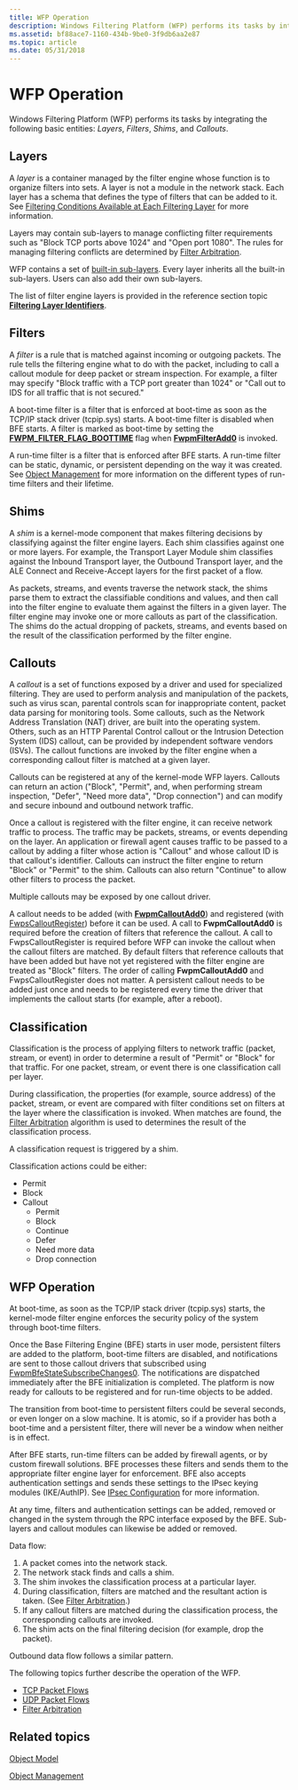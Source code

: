```yaml
---
title: WFP Operation
description: Windows Filtering Platform (WFP) performs its tasks by integrating the following basic entities Layers, Filters, Shims, and Callouts.
ms.assetid: bf88ace7-1160-434b-9be0-3f9db6aa2e87
ms.topic: article
ms.date: 05/31/2018
---
```


# WFP Operation

Windows Filtering Platform (WFP) performs its tasks by integrating the following basic entities: *Layers*, *Filters*, *Shims*, and *Callouts*.

## Layers

A *layer* is a container managed by the filter engine whose function is to organize filters into sets. A layer is not a module in the network stack. Each layer has a schema that defines the type of filters that can be added to it. See [Filtering Conditions Available at Each Filtering Layer](filtering-conditions-available-at-each-filtering-layer.md) for more information.

Layers may contain sub-layers to manage conflicting filter requirements such as "Block TCP ports above 1024" and "Open port 1080". The rules for managing filtering conflicts are determined by [Filter Arbitration](filter-arbitration.md).

WFP contains a set of [built-in sub-layers](management-filtering-sublayer-identifiers.md). Every layer inherits all the built-in sub-layers. Users can also add their own sub-layers.

The list of filter engine layers is provided in the reference section topic [**Filtering Layer Identifiers**](management-filtering-layer-identifiers-.md).

## Filters

A *filter* is a rule that is matched against incoming or outgoing packets. The rule tells the filtering engine what to do with the packet, including to call a callout module for deep packet or stream inspection. For example, a filter may specify "Block traffic with a TCP port greater than 1024" or "Call out to IDS for all traffic that is not secured."

A boot-time filter is a filter that is enforced at boot-time as soon as the TCP/IP stack driver (tcpip.sys) starts. A boot-time filter is disabled when BFE starts. A filter is marked as boot-time by setting the [**FWPM\_FILTER\_FLAG\_BOOTTIME**](/windows/desktop/api/Fwpmtypes/ns-fwpmtypes-fwpm_filter0) flag when [**FwpmFilterAdd0**](/windows/desktop/api/Fwpmu/nf-fwpmu-fwpmfilteradd0) is invoked.

A run-time filter is a filter that is enforced after BFE starts. A run-time filter can be static, dynamic, or persistent depending on the way it was created. See [Object Management](object-management.md) for more information on the different types of run-time filters and their lifetime.

## Shims

A *shim* is a kernel-mode component that makes filtering decisions by classifying against the filter engine layers. Each shim classifies against one or more layers. For example, the Transport Layer Module shim classifies against the Inbound Transport layer, the Outbound Transport layer, and the ALE Connect and Receive-Accept layers for the first packet of a flow.

As packets, streams, and events traverse the network stack, the shims parse them to extract the classifiable conditions and values, and then call into the filter engine to evaluate them against the filters in a given layer. The filter engine may invoke one or more callouts as part of the classification. The shims do the actual dropping of packets, streams, and events based on the result of the classification performed by the filter engine.

## Callouts

A *callout* is a set of functions exposed by a driver and used for specialized filtering. They are used to perform analysis and manipulation of the packets, such as virus scan, parental controls scan for inappropriate content, packet data parsing for monitoring tools. Some callouts, such as the Network Address Translation (NAT) driver, are built into the operating system. Others, such as an HTTP Parental Control callout or the Intrusion Detection System (IDS) callout, can be provided by independent software vendors (ISVs). The callout functions are invoked by the filter engine when a corresponding callout filter is matched at a given layer.

Callouts can be registered at any of the kernel-mode WFP layers. Callouts can return an action ("Block", "Permit", and, when performing stream inspection, "Defer", "Need more data", "Drop connection") and can modify and secure inbound and outbound network traffic.

Once a callout is registered with the filter engine, it can receive network traffic to process. The traffic may be packets, streams, or events depending on the layer. An application or firewall agent causes traffic to be passed to a callout by adding a filter whose action is "Callout" and whose callout ID is that callout's identifier. Callouts can instruct the filter engine to return "Block" or "Permit" to the shim. Callouts can also return "Continue" to allow other filters to process the packet.

Multiple callouts may be exposed by one callout driver.

A callout needs to be added (with [**FwpmCalloutAdd0**](/windows/desktop/api/Fwpmu/nf-fwpmu-fwpmcalloutadd0)) and registered (with [FwpsCalloutRegister](https://go.microsoft.com/fwlink/p/?linkid=95959)) before it can be used. A call to **FwpmCalloutAdd0** is required before the creation of filters that reference the callout. A call to FwpsCalloutRegister is required before WFP can invoke the callout when the callout filters are matched. By default filters that reference callouts that have been added but have not yet registered with the filter engine are treated as "Block" filters. The order of calling **FwpmCalloutAdd0** and FwpsCalloutRegister does not matter. A persistent callout needs to be added just once and needs to be registered every time the driver that implements the callout starts (for example, after a reboot).

## Classification

Classification is the process of applying filters to network traffic (packet, stream, or event) in order to determine a result of "Permit" or "Block" for that traffic. For one packet, stream, or event there is one classification call per layer.

During classification, the properties (for example, source address) of the packet, stream, or event are compared with filter conditions set on filters at the layer where the classification is invoked. When matches are found, the [Filter Arbitration](filter-arbitration.md) algorithm is used to determines the result of the classification process.

A classification request is triggered by a shim.

Classification actions could be either:

-   Permit
-   Block
-   Callout
    -   Permit
    -   Block
    -   Continue
    -   Defer
    -   Need more data
    -   Drop connection

## WFP Operation

At boot-time, as soon as the TCP/IP stack driver (tcpip.sys) starts, the kernel-mode filter engine enforces the security policy of the system through boot-time filters.

Once the Base Filtering Engine (BFE) starts in user mode, persistent filters are added to the platform, boot-time filters are disabled, and notifications are sent to those callout drivers that subscribed using [FwpmBfeStateSubscribeChanges0](https://go.microsoft.com/fwlink/p/?linkid=98398). The notifications are dispatched immediately after the BFE initialization is completed. The platform is now ready for callouts to be registered and for run-time objects to be added.

The transition from boot-time to persistent filters could be several seconds, or even longer on a slow machine. It is atomic, so if a provider has both a boot-time and a persistent filter, there will never be a window when neither is in effect.

After BFE starts, run-time filters can be added by firewall agents, or by custom firewall solutions. BFE processes these filters and sends them to the appropriate filter engine layer for enforcement. BFE also accepts authentication settings and sends these settings to the IPsec keying modules (IKE/AuthIP). See [IPsec Configuration](ipsec-configuration.md) for more information.

At any time, filters and authentication settings can be added, removed or changed in the system through the RPC interface exposed by the BFE. Sub-layers and callout modules can likewise be added or removed.

Data flow:

1.  A packet comes into the network stack.
2.  The network stack finds and calls a shim.
3.  The shim invokes the classification process at a particular layer.
4.  During classification, filters are matched and the resultant action is taken. (See [Filter Arbitration](filter-arbitration.md).)
5.  If any callout filters are matched during the classification process, the corresponding callouts are invoked.
6.  The shim acts on the final filtering decision (for example, drop the packet).

Outbound data flow follows a similar pattern.

The following topics further describe the operation of the WFP.

-   [TCP Packet Flows](tcp-packet-flows.md)
-   [UDP Packet Flows](udp-packet-flows.md)
-   [Filter Arbitration](filter-arbitration.md)

## Related topics

<dl> <dt>

[Object Model](object-model.md)
</dt> <dt>

[Object Management](object-management.md)
</dt> </dl>

 

 




